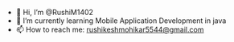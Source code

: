 - 👋 Hi, I’m @RushiM1402
- 🌱 I’m currently learning Mobile Application Development in java
- 📫 How to reach me: rushikeshmohikar5544@gmail.com 

<!---
RushiM1402/RushiM1402 is a ✨ special ✨ repository because its `README.md` (this file) appears on your GitHub profile.
You can click the Preview link to take a look at your changes.
--->
